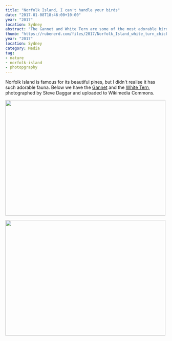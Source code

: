 ```yaml
---
title: "Norfolk Island, I can't handle your birds"
date: "2017-01-08T18:46:00+10:00"
year: "2017"
location: Sydney
abstract: "The Gannet and White Tern are some of the most adorable birds I've ever seen."
thumb: "https://rubenerd.com/files/2017/Norfolk_Island_white_turn_chick.jpg"
year: "2017"
location: Sydney
category: Media
tag:
- nature
- norfolk-island
- photopgraphy
---
```

Norfolk Island is famous for its beautiful pines, but I didn't realise it has such adorable fauna. Below we have the [Gannet] and the [White Tern], photographed by Steve Daggar and uploaded to Wikimedia Commons.

<p><img src="https://rubenerd.com/files/2017/Norfolk_Island_Gannet_chick.jpg" alt="" srcset="https://rubenerd.com/files/2017/Norfolk_Island_Gannet_chick.jpg 1x, https://rubenerd.com/files/2017/Norfolk_Island_Gannet_chick@2x.jpg 2x" style="width:500px; height:360px" /></p>

<p><img src="https://rubenerd.com/files/2017/Norfolk_Island_white_turn_chick.jpg" alt="" srcset="https://rubenerd.com/files/2017/Norfolk_Island_white_turn_chick.jpg 1x, https://rubenerd.com/files/2017/Norfolk_Island_white_turn_chick@2x.jpg 2x" style="width:500px; height:360px" /></p>

[Gannet]: https://en.wikipedia.org/wiki/File:Norfolk_Island_Gannet_chick.jpg
[White Tern]: https://en.wikipedia.org/wiki/File:Norfolk_Island_white_turn_chick.jpg

